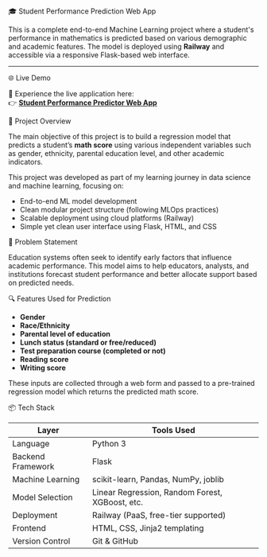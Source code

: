 🎓 Student Performance Prediction Web App

This is a complete end-to-end Machine Learning project where a student's performance in mathematics is predicted based on various demographic and academic features. The model is deployed using **Railway** and accessible via a responsive Flask-based web interface.

---

🌐 Live Demo

🚀 Experience the live application here:  
👉 [**Student Performance Predictor Web App**](http://student-performance-app-production.up.railway.app)


📌 Project Overview

The main objective of this project is to build a regression model that predicts a student’s **math score** using various independent variables such as gender, ethnicity, parental education level, and other academic indicators.

This project was developed as part of my learning journey in data science and machine learning, focusing on:
- End-to-end ML model development
- Clean modular project structure (following MLOps practices)
- Scalable deployment using cloud platforms (Railway)
- Simple yet clean user interface using Flask, HTML, and CSS


🎯 Problem Statement

Education systems often seek to identify early factors that influence academic performance. This model aims to help educators, analysts, and institutions forecast student performance and better allocate support based on predicted needs.



🔍 Features Used for Prediction

- **Gender**
- **Race/Ethnicity**
- **Parental level of education**
- **Lunch status (standard or free/reduced)**
- **Test preparation course (completed or not)**
- **Reading score**
- **Writing score**

These inputs are collected through a web form and passed to a pre-trained regression model which returns the predicted math score.



📦 Tech Stack

| Layer             | Tools Used                                 |
|------------------|---------------------------------------------|
| Language          | Python 3                                    |
| Backend Framework | Flask                                       |
| Machine Learning  | scikit-learn, Pandas, NumPy, joblib         |
| Model Selection   | Linear Regression, Random Forest, XGBoost, etc. |
| Deployment        | Railway (PaaS, free-tier supported)         |
| Frontend          | HTML, CSS, Jinja2 templating                |
| Version Control   | Git & GitHub                                |